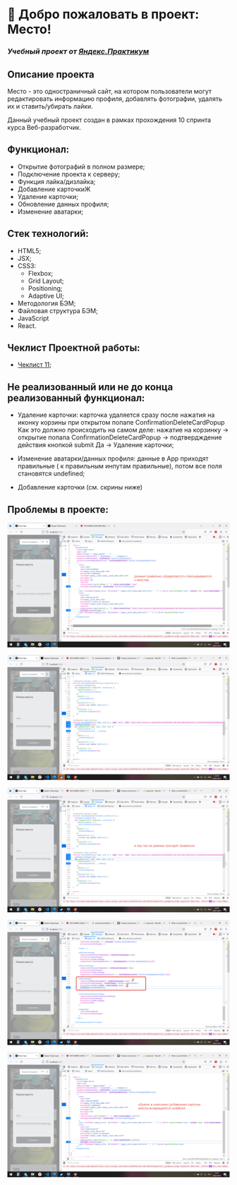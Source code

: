 # 🚀 Добро пожаловать в проект: Место!

### *Учебный проект от [Яндекс.Практикум](https://practicum.yandex.ru/web/)*

## Описание проекта

Место - это одностраничный сайт, на котором пользователи могут редактировать информацию профиля, добавлять фотографии, удалять их и ставить/убирать лайки.

Данный учебный проект создан в рамках прохождения 10 спринта курса Веб-разработчик.

## Функционал:

- Открытие фотографий в полном размере;
- Подключение проекта к серверу;
- Функция лайка/дизлайка;
- Добавление карточкиЖ
- Удаление карточки;
- Обновление данных профиля;
- Изменение аватарки;

## Стек технологий:

- HTML5;
- JSX;
- CSS3:
  - Flexbox;
  - Grid Layout;
  - Positioning;
  - Adaptive UI;
- Методология БЭМ;
- Файловая структура БЭМ;
- JavaScript
- React.

## Чеклист Проектной работы:

- [Чеклист 11]( https://code.s3.yandex.net/web-developer/checklists-pdf/new-program/checklist-11.pdf);

## Не реализованный или не до конца реализованный функционал:

- Удаление карточки: карточка удаляется сразу после нажатия на иконку корзины при открытом попапе ConfirmationDeleteCardPopup 
Как это должно происходить на самом деле:
нажатие на корзинку -> открытие попапа ConfirmationDeleteCardPopup -> подтвердждение действия кнопкой submit Да -> Удаление карточки;

- Изменение аватарки/данных профиля: данные в App приходят правильные ( к правильным инпутам правильные), потом все поля становятся undefined;

- Добавление карточки (см. скрины ниже)


## Проблемы в проекте:
![1](./src/images/2023-01-29_23-52-14.png "Хоп")

![2](./src/images/2023-01-29_23-58-38.png "Хей")

![3](./src/images/2023-01-29_23-59-29.png "Ла")

![4](./src/images/2023-01-30_00-01-21.png "Ла")

![5](./src/images/2023-01-30_00-19-47.png "Лэй")